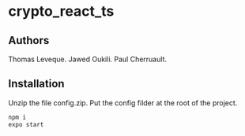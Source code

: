 # crypto_react_ts

## Authors

Thomas Leveque.
Jawed Oukili.
Paul Cherruault.

## Installation

Unzip the file config.zip.
Put the config filder at the root of the project.

```bash
npm i
expo start
```